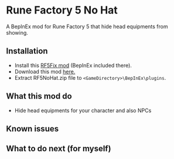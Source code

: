 # Rune Factory 5 No Hat
 A BepInEx mod for Rune Factory 5 that hide head equipments from showing.

## Installation
- Install this [RF5Fix mod](https://github.com/Lyall/RF5Fix) (BepInEx included there).
- Download this mod [here.](https://github.com/PurplefinNeptuna/RF5NoHat/releases)
- Extract RF5NoHat.zip file to `<GameDirectory>\BepInEx\plugins`.

## What this mod do
- Hide head equipments for your character and also NPCs

## Known issues
## What to do next (for myself)